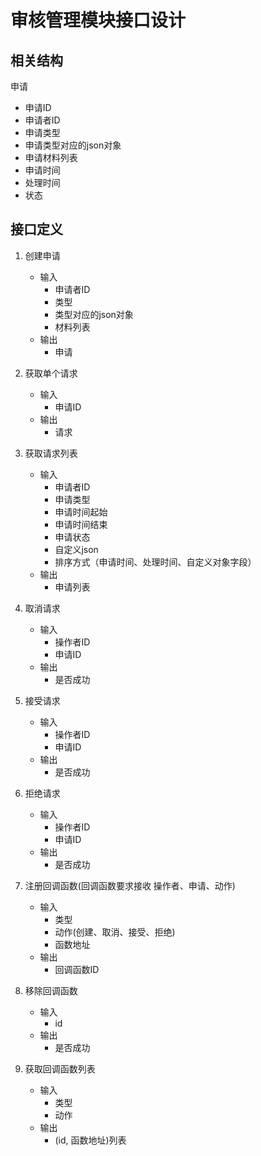 # 审核管理模块接口设计

## 相关结构

申请
- 申请ID
- 申请者ID
- 申请类型
- 申请类型对应的json对象
- 申请材料列表
- 申请时间
- 处理时间
- 状态

## 接口定义

1. 创建申请
   - 输入
      - 申请者ID
      - 类型
      - 类型对应的json对象
      - 材料列表
   - 输出
      - 申请

2. 获取单个请求
   - 输入
      - 申请ID
   - 输出
      - 请求

3. 获取请求列表
   - 输入
      - 申请者ID
      - 申请类型
      - 申请时间起始
      - 申请时间结束
      - 申请状态
      - 自定义json
      - 排序方式（申请时间、处理时间、自定义对象字段）
   - 输出
      - 申请列表

4. 取消请求
   - 输入
      - 操作者ID
      - 申请ID
   - 输出
      - 是否成功

5. 接受请求
   - 输入
      - 操作者ID
      - 申请ID
   - 输出
      - 是否成功

6. 拒绝请求
   - 输入
      - 操作者ID
      - 申请ID
   - 输出
      - 是否成功

7. 注册回调函数(回调函数要求接收 操作者、申请、动作)
   - 输入
      - 类型
      - 动作(创建、取消、接受、拒绝)
      - 函数地址
   - 输出
      - 回调函数ID

8. 移除回调函数
   - 输入
      - id
   - 输出
      - 是否成功

9. 获取回调函数列表
   - 输入
      - 类型
      - 动作
   - 输出
      - (id, 函数地址)列表
